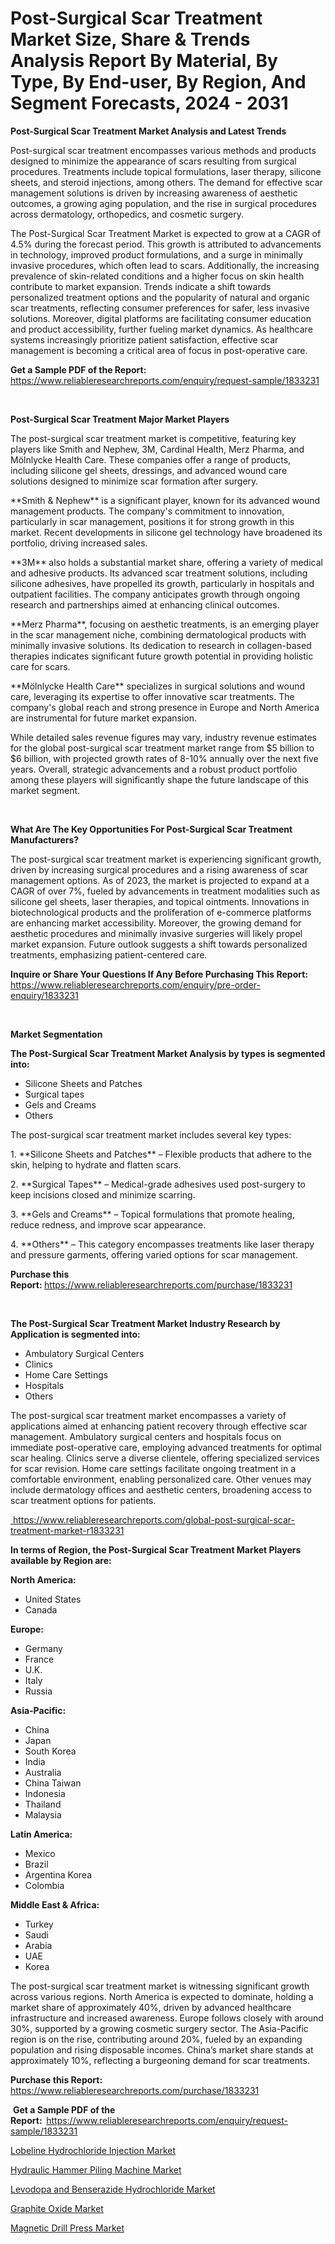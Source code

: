 <p><h1>Post-Surgical Scar Treatment Market Size, Share & Trends Analysis Report By Material, By Type, By End-user, By Region, And Segment Forecasts, 2024 - 2031</h1></p><p><strong>Post-Surgical Scar Treatment Market Analysis and Latest Trends</strong></p>
<p><p>Post-surgical scar treatment encompasses various methods and products designed to minimize the appearance of scars resulting from surgical procedures. Treatments include topical formulations, laser therapy, silicone sheets, and steroid injections, among others. The demand for effective scar management solutions is driven by increasing awareness of aesthetic outcomes, a growing aging population, and the rise in surgical procedures across dermatology, orthopedics, and cosmetic surgery.</p><p>The Post-Surgical Scar Treatment Market is expected to grow at a CAGR of 4.5% during the forecast period. This growth is attributed to advancements in technology, improved product formulations, and a surge in minimally invasive procedures, which often lead to scars. Additionally, the increasing prevalence of skin-related conditions and a higher focus on skin health contribute to market expansion. Trends indicate a shift towards personalized treatment options and the popularity of natural and organic scar treatments, reflecting consumer preferences for safer, less invasive solutions. Moreover, digital platforms are facilitating consumer education and product accessibility, further fueling market dynamics. As healthcare systems increasingly prioritize patient satisfaction, effective scar management is becoming a critical area of focus in post-operative care.</p></p>
<p><strong>Get a Sample PDF of the Report:&nbsp;</strong> <a href="https://www.reliableresearchreports.com/enquiry/request-sample/1833231?utm_campaign=12&utm_medium=2&utm_source=Github&utm_content=ia&utm_term=19102024&utm_id=post-surgical-scar-treatment">https://www.reliableresearchreports.com/enquiry/request-sample/1833231</a></p>
<p>&nbsp;</p>
<p><strong>Post-Surgical Scar Treatment Major Market Players</strong></p>
<p><p>The post-surgical scar treatment market is competitive, featuring key players like Smith and Nephew, 3M, Cardinal Health, Merz Pharma, and Mölnlycke Health Care. These companies offer a range of products, including silicone gel sheets, dressings, and advanced wound care solutions designed to minimize scar formation after surgery.</p><p>**Smith & Nephew** is a significant player, known for its advanced wound management products. The company's commitment to innovation, particularly in scar management, positions it for strong growth in this market. Recent developments in silicone gel technology have broadened its portfolio, driving increased sales.</p><p>**3M** also holds a substantial market share, offering a variety of medical and adhesive products. Its advanced scar treatment solutions, including silicone adhesives, have propelled its growth, particularly in hospitals and outpatient facilities. The company anticipates growth through ongoing research and partnerships aimed at enhancing clinical outcomes.</p><p>**Merz Pharma**, focusing on aesthetic treatments, is an emerging player in the scar management niche, combining dermatological products with minimally invasive solutions. Its dedication to research in collagen-based therapies indicates significant future growth potential in providing holistic care for scars.</p><p>**Mölnlycke Health Care** specializes in surgical solutions and wound care, leveraging its expertise to offer innovative scar treatments. The company's global reach and strong presence in Europe and North America are instrumental for future market expansion.</p><p>While detailed sales revenue figures may vary, industry revenue estimates for the global post-surgical scar treatment market range from $5 billion to $6 billion, with projected growth rates of 8-10% annually over the next five years. Overall, strategic advancements and a robust product portfolio among these players will significantly shape the future landscape of this market segment.</p></p>
<p>&nbsp;</p>
<p><strong>What Are The Key Opportunities For Post-Surgical Scar Treatment Manufacturers?</strong></p>
<p><p>The post-surgical scar treatment market is experiencing significant growth, driven by increasing surgical procedures and a rising awareness of scar management options. As of 2023, the market is projected to expand at a CAGR of over 7%, fueled by advancements in treatment modalities such as silicone gel sheets, laser therapies, and topical ointments. Innovations in biotechnological products and the proliferation of e-commerce platforms are enhancing market accessibility. Moreover, the growing demand for aesthetic procedures and minimally invasive surgeries will likely propel market expansion. Future outlook suggests a shift towards personalized treatments, emphasizing patient-centered care.</p></p>
<p><strong>Inquire or Share Your Questions If Any Before Purchasing This Report:</strong> <a href="https://www.reliableresearchreports.com/enquiry/pre-order-enquiry/1833231?utm_campaign=12&utm_medium=2&utm_source=Github&utm_content=ia&utm_term=19102024&utm_id=post-surgical-scar-treatment">https://www.reliableresearchreports.com/enquiry/pre-order-enquiry/1833231</a></p>
<p>&nbsp;</p>
<p><strong>Market Segmentation</strong></p>
<p><strong>The Post-Surgical Scar Treatment Market Analysis by types is segmented into:</strong></p>
<p><ul><li>Silicone Sheets and Patches</li><li>Surgical tapes</li><li>Gels and Creams</li><li>Others</li></ul></p>
<p><p>The post-surgical scar treatment market includes several key types: </p><p>1. **Silicone Sheets and Patches** – Flexible products that adhere to the skin, helping to hydrate and flatten scars.  </p><p>2. **Surgical Tapes** – Medical-grade adhesives used post-surgery to keep incisions closed and minimize scarring.  </p><p>3. **Gels and Creams** – Topical formulations that promote healing, reduce redness, and improve scar appearance.  </p><p>4. **Others** – This category encompasses treatments like laser therapy and pressure garments, offering varied options for scar management.</p></p>
<p><strong>Purchase this Report:&nbsp;</strong><a href="https://www.reliableresearchreports.com/purchase/1833231?utm_campaign=12&utm_medium=2&utm_source=Github&utm_content=ia&utm_term=19102024&utm_id=post-surgical-scar-treatment">https://www.reliableresearchreports.com/purchase/1833231</a></p>
<p>&nbsp;</p>
<p><strong>The Post-Surgical Scar Treatment Market Industry Research by Application is segmented into:</strong></p>
<p><ul><li>Ambulatory Surgical Centers</li><li>Clinics</li><li>Home Care Settings</li><li>Hospitals</li><li>Others</li></ul></p>
<p><p>The post-surgical scar treatment market encompasses a variety of applications aimed at enhancing patient recovery through effective scar management. Ambulatory surgical centers and hospitals focus on immediate post-operative care, employing advanced treatments for optimal scar healing. Clinics serve a diverse clientele, offering specialized services for scar revision. Home care settings facilitate ongoing treatment in a comfortable environment, enabling personalized care. Other venues may include dermatology offices and aesthetic centers, broadening access to scar treatment options for patients.</p></p>
<p><a href="https://www.reliableresearchreports.com/global-post-surgical-scar-treatment-market-r1833231?utm_campaign=12&utm_medium=2&utm_source=Github&utm_content=ia&utm_term=19102024&utm_id=post-surgical-scar-treatment">&nbsp;https://www.reliableresearchreports.com/global-post-surgical-scar-treatment-market-r1833231</a></p>
<p><strong>In terms of Region, the Post-Surgical Scar Treatment Market Players available by Region are:</strong></p>
<p>
    <p> <strong> North America: </strong>
        <ul>
            <li>United States</li>
            <li>Canada</li>
        </ul>
        </p> 
    <p> <strong> Europe: </strong>
        <ul>
            <li>Germany</li>
            <li>France</li>
            <li>U.K.</li>
            <li>Italy</li>
            <li>Russia</li>
        </ul>
        </p> 
    <p> <strong> Asia-Pacific: </strong>
        <ul>
            <li>China</li>
            <li>Japan</li>
            <li>South Korea</li>
            <li>India</li>
            <li>Australia</li>
            <li>China Taiwan</li>
            <li>Indonesia</li>
            <li>Thailand</li>
            <li>Malaysia</li>
        </ul>
        </p> 
    <p> <strong> Latin America: </strong>
        <ul>
            <li>Mexico</li>
            <li>Brazil</li>
            <li>Argentina Korea</li>
            <li>Colombia</li>
        </ul>
        </p> 
    <p> <strong> Middle East & Africa: </strong>
        <ul>
            <li>Turkey</li>
            <li>Saudi</li>
            <li>Arabia</li>
            <li>UAE</li>
            <li>Korea</li>
        </ul>
    </p>
    </p>
<p><p>The post-surgical scar treatment market is witnessing significant growth across various regions. North America is expected to dominate, holding a market share of approximately 40%, driven by advanced healthcare infrastructure and increased awareness. Europe follows closely with around 30%, supported by a growing cosmetic surgery sector. The Asia-Pacific region is on the rise, contributing around 20%, fueled by an expanding population and rising disposable incomes. China’s market share stands at approximately 10%, reflecting a burgeoning demand for scar treatments.</p></p>
<p><strong>Purchase this Report: </strong><a href="https://www.reliableresearchreports.com/purchase/1833231?utm_campaign=12&utm_medium=2&utm_source=Github&utm_content=ia&utm_term=19102024&utm_id=post-surgical-scar-treatment">https://www.reliableresearchreports.com/purchase/1833231</a></p>
<p>&nbsp;<strong>Get a Sample PDF of the Report:&nbsp;&nbsp;</strong><a href="https://www.reliableresearchreports.com/enquiry/request-sample/1833231?utm_campaign=12&utm_medium=2&utm_source=Github&utm_content=ia&utm_term=19102024&utm_id=post-surgical-scar-treatment">https://www.reliableresearchreports.com/enquiry/request-sample/1833231</a></p>
<p><strong></strong></p>
<p><p><a href="https://github.com/shauntarfpso/Market-Research-Report-List-1/blob/main/lobeline-hydrochloride-injection-market.md?utm_campaign=12&utm_medium=2&utm_source=Github&utm_content=ia&utm_term=19102024&utm_id=post-surgical-scar-treatment">Lobeline Hydrochloride Injection Market</a></p><p><a href="https://www.linkedin.com/pulse/hydraulic-hammer-piling-machine-market-trends-detailed-0gpjf?utm_campaign=12&utm_medium=2&utm_source=Github&utm_content=ia&utm_term=19102024&utm_id=post-surgical-scar-treatment">Hydraulic Hammer Piling Machine Market</a></p><p><a href="https://github.com/keitelmoprotinu/Market-Research-Report-List-1/blob/main/levodopa-and-benserazide-hydrochloride-market.md?utm_campaign=12&utm_medium=2&utm_source=Github&utm_content=ia&utm_term=19102024&utm_id=post-surgical-scar-treatment">Levodopa and Benserazide Hydrochloride Market</a></p><p><a href="https://medium.com/@acappassw0t/the-graphite-oxide-ecosystem-mapping-innovation-and-value-chains-2024-2031-a024cbab3e6b?utm_campaign=12&utm_medium=2&utm_source=Github&utm_content=ia&utm_term=19102024&utm_id=post-surgical-scar-treatment">Graphite Oxide Market</a></p><p><a href="https://issuu.com/reportprime-2/docs/magnetic-drill-press-market-size-20_3cf66ec8c224d5?utm_campaign=12&utm_medium=2&utm_source=Github&utm_content=ia&utm_term=19102024&utm_id=post-surgical-scar-treatment">Magnetic Drill Press Market</a></p></p>